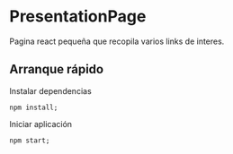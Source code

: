 # PresentationPage

Pagina react pequeña que recopila varios links de interes.

## Arranque rápido

Instalar dependencias

```
npm install;
```

Iniciar aplicación

```
npm start;
```

